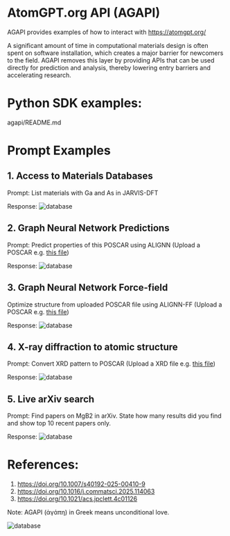 # AtomGPT.org API (AGAPI)


AGAPI provides examples of how to interact with https://atomgpt.org/


A significant amount of time in computational materials design is often spent on software installation, which creates a major barrier for newcomers to the field. AGAPI removes this layer by providing APIs that can be used directly for prediction and analysis, thereby lowering entry barriers and accelerating research.


# Python SDK examples:

agapi/README.md 



# Prompt Examples

## 1. Access to Materials Databases

Prompt: List materials with Ga and As in JARVIS-DFT

Response: <img  alt="database" src="https://github.com/atomgptlab/agapi/blob/main/agapi/images/jarvisdft.png" />

## 2. Graph Neural Network Predictions

Prompt: Predict properties of this POSCAR using ALIGNN
(Upload a POSCAR e.g. [this file](https://github.com/atomgptlab/agapi/blob/main/agapi/images/POSCAR))

Response: <img  alt="database" src="https://github.com/atomgptlab/agapi/blob/main/agapi/images/alignn_prop.png" />


## 3. Graph Neural Network Force-field 

Optimize structure from uploaded POSCAR file using ALIGNN-FF
(Upload a POSCAR e.g. [this file](https://github.com/atomgptlab/agapi/blob/main/agapi/images/POSCAR))

Response: <img  alt="database" src="https://github.com/atomgptlab/agapi/blob/main/agapi/images/alignn_ff.png" />

## 4. X-ray diffraction to atomic structure

Prompt: Convert XRD pattern to POSCAR
(Upload a XRD file e.g. [this file](https://github.com/atomgptlab/agapi/blob/main/agapi/images/Lab6data.dat))

Response: <img  alt="database" src="https://github.com/atomgptlab/agapi/blob/main/agapi/images/xrd_db_match.png" />


## 5. Live arXiv search

Prompt: Find papers on MgB2 in arXiv. State how many results did you find and show top 10 recent papers only.

Response: <img  alt="database" src="https://github.com/atomgptlab/agapi/blob/main/agapi/images/search.png" />


# References:

1. https://doi.org/10.1007/s40192-025-00410-9
2. https://doi.org/10.1016/j.commatsci.2025.114063
3. https://doi.org/10.1021/acs.jpclett.4c01126

Note: AGAPI (ἀγάπη) in Greek means unconditional love.

<img  alt="database" src="https://github.com/atomgptlab/agapi/blob/main/agapi/images/atomgpt_org_poster.jpg" />
